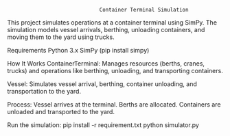                                   Container Terminal Simulation

This project simulates operations at a container terminal using SimPy. The simulation models vessel arrivals, berthing, unloading containers, and moving them to the yard using trucks.

Requirements
Python 3.x
SimPy (pip install simpy)


How It Works
ContainerTerminal: Manages resources (berths, cranes, trucks) and operations like berthing, unloading, and transporting containers.

Vessel: Simulates vessel arrival, berthing, container unloading, and transportation to the yard.

Process:
Vessel arrives at the terminal.
Berths are allocated.
Containers are unloaded and transported to the yard.

Run the simulation:
pip install -r requirement.txt
python simulator.py
